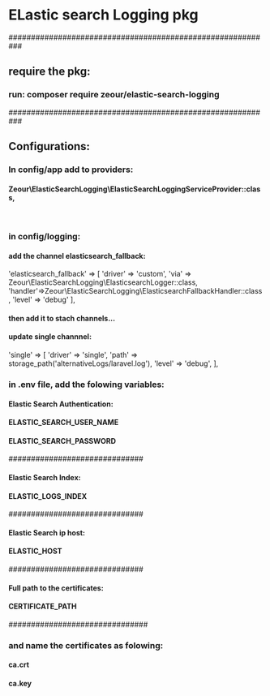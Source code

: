 <h1>ELastic search Logging pkg</h1>
###########################################################

<h2>require the pkg: </h2>
<h3> run: composer require zeour/elastic-search-logging</h3>
###########################################################
<h2>Configurations: </h2>

<h3>In config/app add to providers:</h3>
<h4>Zeour\ElasticSearchLogging\ElasticSearchLoggingServiceProvider::class,</h4>
<br>
<h3>in config/logging: </h3>
<h4>add the channel elasticsearch_fallback: </h4>
    'elasticsearch_fallback' => [
        'driver' => 'custom',
        'via' => Zeour\ElasticSearchLogging\ElasticsearchLogger::class,
        'handler'=>Zeour\ElasticSearchLogging\ElasticsearchFallbackHandler::class,
        'level' => 'debug'
    ],
<h4>then add it to stach channels...</h4>
<h4>update single channnel: </h4>
        'single' => [
            'driver' => 'single',
            'path' => storage_path('alternativeLogs/laravel.log'),
            'level' => 'debug',
        ],
<br>
<h3> in .env file, add the folowing variables: </h3>
<b4>
<h4>Elastic Search Authentication: </h4>
<h4>ELASTIC_SEARCH_USER_NAME</h4>
<h4>ELASTIC_SEARCH_PASSWORD</h4>
##############################
<h4>Elastic Search Index: </h4>
<h4>ELASTIC_LOGS_INDEX</h4>
##############################
<h4>Elastic Search ip host: </h4>
<h4>ELASTIC_HOST</h4>
##############################
<h4>Full path to the certificates: </h4>
<h4>CERTIFICATE_PATH</h4>
###############################
<h3>and name the certificates as folowing:</h3>
<h4>ca.crt</h4>
<h4>ca.key</h4>


